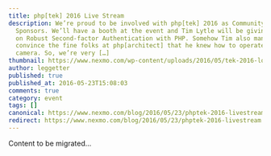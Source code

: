```yaml
---
title: php[tek] 2016 Live Stream
description: We’re proud to be involved with php[tek] 2016 as Community Night
  Sponsors. We’ll have a booth at the event and Tim Lytle will be giving a talk
  on Robust Second-factor Authentication with PHP. Somehow Tim also managed to
  convince the fine folks at php[architect] that he knew how to operate a
  camera. So, we’re very […]
thumbnail: https://www.nexmo.com/wp-content/uploads/2016/05/tek-2016-logo.png
author: leggetter
published: true
published_at: 2016-05-23T15:08:03
comments: true
category: event
tags: []
canonical: https://www.nexmo.com/blog/2016/05/23/phptek-2016-livestream
redirect: https://www.nexmo.com/blog/2016/05/23/phptek-2016-livestream
---
```

Content to be migrated...